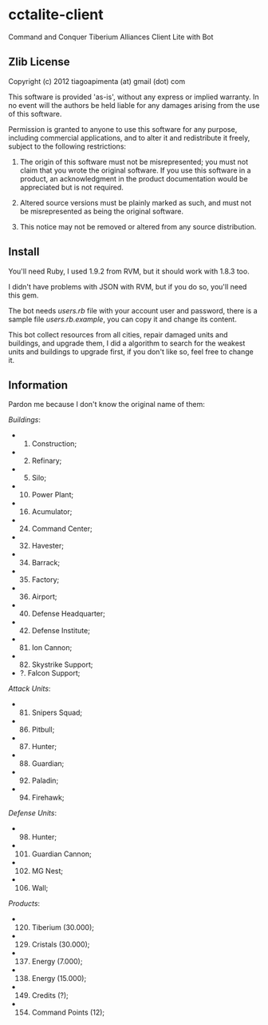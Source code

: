 cctalite-client
===============

Command and Conquer Tiberium Alliances Client Lite with Bot

Zlib License
------------

Copyright (c) 2012 tiagoapimenta (at) gmail (dot) com

This software is provided 'as-is', without any express or implied
warranty. In no event will the authors be held liable for any damages
arising from the use of this software.

Permission is granted to anyone to use this software for any purpose,
including commercial applications, and to alter it and redistribute it
freely, subject to the following restrictions:

   1. The origin of this software must not be misrepresented; you must not
   claim that you wrote the original software. If you use this software
   in a product, an acknowledgment in the product documentation would be
   appreciated but is not required.

   2. Altered source versions must be plainly marked as such, and must not be
   misrepresented as being the original software.

   3. This notice may not be removed or altered from any source
   distribution.

Install
-------

You'll need Ruby, I used 1.9.2 from RVM, but it should work with 1.8.3 too.

I didn't have problems with JSON with RVM, but if you do so, you'll need this
gem.

The bot needs *users.rb* file with your account user and password, there is a
sample file *users.rb.example*, you can copy it and change its content.

This bot collect resources from all cities, repair damaged units and buildings,
and upgrade them, I did a algorithm to search for the weakest units and
buildings to upgrade first, if you don't like so, feel free to change it.

Information
-----------

Pardon me because I don't know the original name of them:

*Buildings*:

* 1. Construction;
* 2. Refinary;
* 5. Silo;
* 10. Power Plant;
* 16. Acumulator;
* 24. Command Center;
* 32. Havester;
* 34. Barrack;
* 35. Factory;
* 36. Airport;
* 40. Defense Headquarter;
* 42. Defense Institute;
* 81. Ion Cannon;
* 82. Skystrike Support;
* ?. Falcon Support;

*Attack Units*:

* 81. Snipers Squad;
* 86. Pitbull;
* 87. Hunter;
* 88. Guardian;
* 92. Paladin;
* 94. Firehawk;

*Defense Units*:

* 98. Hunter;
* 101. Guardian Cannon;
* 102. MG Nest;
* 106. Wall;

*Products*:

* 120. Tiberium (30.000);
* 129. Cristals (30.000);
* 137. Energy (7.000);
* 138. Energy (15.000);
* 149. Credits (?);
* 154. Command Points (12);
